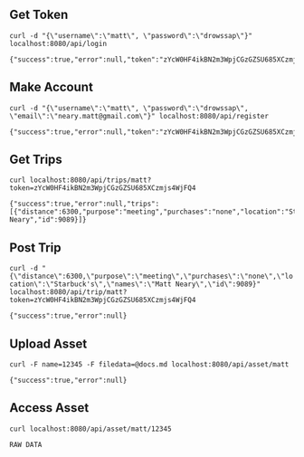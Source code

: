 Get Token
---------
`curl -d "{\"username\":\"matt\", \"password\":\"drowssap\"}" localhost:8080/api/login`

	{"success":true,"error":null,"token":"zYcW0HF4ikBN2m3WpjCGzGZSU685XCzmjs4WjFQ4"}

Make Account
------------
`curl -d "{\"username\":\"matt\", \"password\":\"drowssap\", \"email\":\"neary.matt@gmail.com\"}" localhost:8080/api/register`

	{"success":true,"error":null,"token":"zYcW0HF4ikBN2m3WpjCGzGZSU685XCzmjs4WjFQ4"}


Get Trips
---------
`curl localhost:8080/api/trips/matt?token=zYcW0HF4ikBN2m3WpjCGzGZSU685XCzmjs4WjFQ4`
	
	{"success":true,"error":null,"trips":[{"distance":6300,"purpose":"meeting","purchases":"none","location":"Starbuck's","names":"Matt Neary","id":9089}]}

Post Trip
---------
`curl -d "{\"distance\":6300,\"purpose\":\"meeting\",\"purchases\":\"none\",\"location\":\"Starbuck's\",\"names\":\"Matt Neary\",\"id\":9089}" localhost:8080/api/trip/matt?token=zYcW0HF4ikBN2m3WpjCGzGZSU685XCzmjs4WjFQ4`

	{"success":true,"error":null}

Upload Asset
------------
`curl -F name=12345 -F filedata=@docs.md localhost:8080/api/asset/matt`

	{"success":true,"error":null}

Access Asset
------------
`curl localhost:8080/api/asset/matt/12345`
	
	RAW DATA